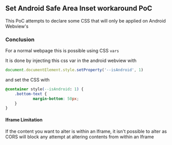 ## Set Android Safe Area Inset workaround PoC

This PoC attempts to declare some CSS that will only be applied on Android Webview's

### Conclusion

For a normal webpage this is possible using CSS `vars`

It is done by injecting this css var in the android webview with 
```javaScript
document.documentElement.style.setProperty('--isAndroid', 1)
```

and set the CSS with
```css
@container style(--isAndroid: 1) {
    .bottom-text {
            margin-bottom: 50px;
    }
}
```

#### Iframe Limitation
If the content you want to alter is within an Iframe, it isn't possible to alter as CORS will block
any attempt at altering contents from within an Iframe